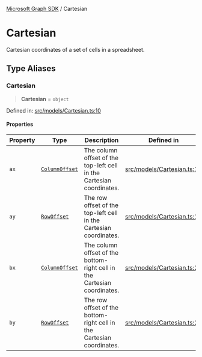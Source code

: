 [Microsoft Graph SDK](README.md) / Cartesian

# Cartesian

Cartesian coordinates of a set of cells in a spreadsheet.

## Type Aliases

### Cartesian

> **Cartesian** = `object`

Defined in: [src/models/Cartesian.ts:10](https://github.com/Future-Secure-AI/microsoft-graph/blob/main/src/models/Cartesian.ts#L10)

#### Properties

| Property | Type | Description | Defined in |
| ------ | ------ | ------ | ------ |
| <a id="ax"></a> `ax` | [`ColumnOffset`](ColumnOffset.md#columnoffset) | The column offset of the top-left cell in the Cartesian coordinates. | [src/models/Cartesian.ts:14](https://github.com/Future-Secure-AI/microsoft-graph/blob/main/src/models/Cartesian.ts#L14) |
| <a id="ay"></a> `ay` | [`RowOffset`](RowOffset.md#rowoffset) | The row offset of the top-left cell in the Cartesian coordinates. | [src/models/Cartesian.ts:19](https://github.com/Future-Secure-AI/microsoft-graph/blob/main/src/models/Cartesian.ts#L19) |
| <a id="bx"></a> `bx` | [`ColumnOffset`](ColumnOffset.md#columnoffset) | The column offset of the bottom-right cell in the Cartesian coordinates. | [src/models/Cartesian.ts:24](https://github.com/Future-Secure-AI/microsoft-graph/blob/main/src/models/Cartesian.ts#L24) |
| <a id="by"></a> `by` | [`RowOffset`](RowOffset.md#rowoffset) | The row offset of the bottom-right cell in the Cartesian coordinates. | [src/models/Cartesian.ts:29](https://github.com/Future-Secure-AI/microsoft-graph/blob/main/src/models/Cartesian.ts#L29) |
